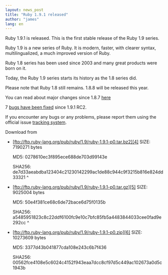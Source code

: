 ```yaml
---
layout: news_post
title: "Ruby 1.9.1 released"
author: "james"
lang: en
---
```


Ruby 1.9.1 is released. This is the first stable release of the Ruby 1.9
series.

Ruby 1.9 is a new series of Ruby. It is modern, faster, with clearer
syntax, multilingualized, a much improved version of Ruby.

Ruby 1.8 series has been used since 2003 and many great products were
born on it.

Today, the Ruby 1.9 series starts its history as the 1.8 series did.

Please note that Ruby 1.8 still remains. 1.8.8 will be released this
year.

You can read about major changes since 1.8.7 [here][1]

7 [bugs have been fixed][2] since 1.9.1 RC2.

If you encounter any bugs or any problems, please report them using the
official issue [tracking system][3].

Download from

* [ftp://ftp.ruby-lang.org/pub/ruby/1.9/ruby-1.9.1-p0.tar.bz2][4]
  SIZE: 7190271 bytes

  MD5: 0278610ec3f895ece688de703d99143e

  SHA256:
  de7d33aeabdba123404c21230142299ac1de88c944c9f3215b816e824dd33321
^

* [ftp://ftp.ruby-lang.org/pub/ruby/1.9/ruby-1.9.1-p0.tar.gz][5]
  SIZE: 9025004 bytes

  MD5: 50e4f381ce68c6de72bace6d75f0135b

  SHA256:
  a5485951823c8c22ddf6100fc9e10c7bfc85fb5a4483844033cee0fad9e292cc
^

* [ftp://ftp.ruby-lang.org/pub/ruby/1.9/ruby-1.9.1-p0.zip][6]
  SIZE: 10273609 bytes

  MD5: 3377d43b041877cda108e243c6b7f436

  SHA256:
  00562fce4108e5c6024c4152f943eaa7dcc8cf97d5c449ac102673a0d5c1943b



[1]: http://svn.ruby-lang.org/repos/ruby/tags/v1_9_1_0/NEWS
[2]: https://bugs.ruby-lang.org/projects/ruby-19/issues?query_id=11
[3]: https://bugs.ruby-lang.org
[4]: ftp://ftp.ruby-lang.org/pub/ruby/1.9/ruby-1.9.1-p0.tar.bz2
[5]: ftp://ftp.ruby-lang.org/pub/ruby/1.9/ruby-1.9.1-p0.tar.gz
[6]: ftp://ftp.ruby-lang.org/pub/ruby/1.9/ruby-1.9.1-p0.zip
